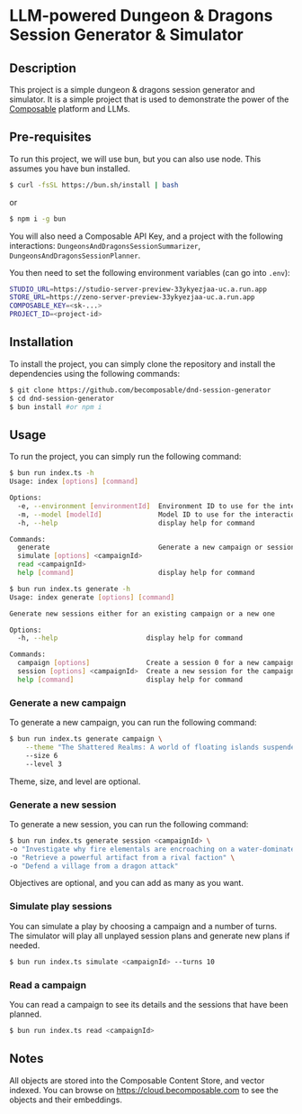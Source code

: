 # LLM-powered Dungeon & Dragons Session Generator & Simulator

## Description

This project is a simple dungeon & dragons session generator and simulator.
It is a simple project that is used to demonstrate the power of the [Composable](https://becomposable.com) platform and LLMs.

## Pre-requisites

To run this project, we will use bun, but you can also use node.
This assumes you have bun installed.

```bash
$ curl -fsSL https://bun.sh/install | bash
```

or

```bash
$ npm i -g bun
```

You will also need a Composable API Key, and a project with the following interactions: `DungeonsAndDragonsSessionSummarizer`, `DungeonsAndDragonsSessionPlanner`.

You then need to set the following environment variables (can go into `.env`):
```bash
STUDIO_URL=https://studio-server-preview-33ykyezjaa-uc.a.run.app
STORE_URL=https://zeno-server-preview-33ykyezjaa-uc.a.run.app
COMPOSABLE_KEY=<sk-...>
PROJECT_ID=<project-id>
```

## Installation

To install the project, you can simply clone the repository and install the dependencies using the following commands:

```bash
$ git clone https://github.com/becomposable/dnd-session-generator
$ cd dnd-session-generator
$ bun install #or npm i
```

## Usage

To run the project, you can simply run the following command:

```bash
$ bun run index.ts -h
Usage: index [options] [command]

Options:
  -e, --environment [environmentId]  Environment ID to use for the interaction
  -m, --model [modelId]              Model ID to use for the interaction
  -h, --help                         display help for command

Commands:
  generate                           Generate a new campaign or session (-h for help)
  simulate [options] <campaignId>
  read <campaignId>
  help [command]                     display help for command
```


```bash
$ bun run index.ts generate -h
Usage: index generate [options] [command]

Generate new sessions either for an existing campaign or a new one

Options:
  -h, --help                      display help for command

Commands:
  campaign [options]              Create a session 0 for a new campaign
  session [options] <campaignId>  Create a new session for the campaign
  help [command]                  display help for command
```

### Generate a new campaign

To generate a new campaign, you can run the following command:

```bash
$ bun run index.ts generate campaign \
    --theme "The Shattered Realms: A world of floating islands suspended in a vast sky, connected by magical bridges and airships. Each realm has its unique ecosystem and culture, with the space between filled with swirling mists and strange creatures."
    --size 6
    --level 3
```

Theme, size, and level are optional.

### Generate a new session

To generate a new session, you can run the following command:

```bash
$ bun run index.ts generate session <campaignId> \
-o "Investigate why fire elementals are encroaching on a water-dominated region" \
-o "Retrieve a powerful artifact from a rival faction" \
-o "Defend a village from a dragon attack"
```

Objectives are optional, and you can add as many as you want.


### Simulate play sessions

You can simulate a play by choosing a campaign and a number of turns. The simulator will play all unplayed session plans and generate new plans if needed.

```bash
$ bun run index.ts simulate <campaignId> --turns 10
```

### Read a campaign

You can read a campaign to see its details and the sessions that have been planned.

```bash
$ bun run index.ts read <campaignId>
```


## Notes

All objects are stored into the Composable Content Store, and vector indexed. You can browse on https://cloud.becomposable.com to see the objects and their embeddings.
